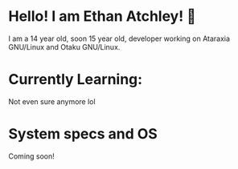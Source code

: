 # Hello! I am Ethan Atchley! :wave:
I am a 14 year old, soon 15 year old, developer working on Ataraxia GNU/Linux and Otaku GNU/Linux.

# Currently Learning:

Not even sure anymore lol

# System specs and OS

Coming soon!
